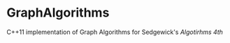 GraphAlgorithms
===============

C++11 implementation of Graph Algorithms for Sedgewick's *Algotirhms 4th*
